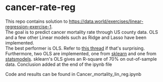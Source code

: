 # cancer-rate-reg
This repo contains solution to https://data.world/exercises/linear-regression-exercise-1.  
The goal is to predict cancer mortality rate through US county data. OLS and a few other Linear models such as Ridge and Lasso have been implemented.  
The best performer is OLS. Refer to [this thread](https://stats.stackexchange.com/questions/410324/why-is-lasso-and-ridge-not-giving-better-results-than-ols) if that's surprising.  
Furthermore, two OLS are implemented, one from [sklearn](https://scikit-learn.org/stable/modules/generated/sklearn.linear_model.LinearRegression.html) and one from [statsmodels](https://www.statsmodels.org/stable/generated/statsmodels.regression.linear_model.OLS.html). sklearn's OLS gives an R-square of 70% on out-of-sample data. Conclusion added at the end of the ipynb file  
  
Code and results can be found in Cancer_mortality_lin_reg.ipynb
